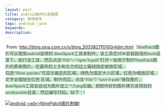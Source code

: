 ```yaml
---
layout: post
title: android制作九宫格图
category: 游戏技术
tags: android／java
keywords: 
description: 
---
```


 From: <http://blog.sina.com.cn/s/blog_5033827f0100r4dm.html> 
<span
style="display:inline! important;float:none;font:14px/21px simsun;color:#464646;text-indent:0px;letter-spacing:normal;background-color:#c7edcc;widows:2;orphans:2;webkit-text-size-adjust:auto;spacing:0px;transform:none;space:normal;align:left;text-stroke-width:0px;"> </span><span
style="display:inline! important;float:none;word-spacing:0px;font:14px/21px simsun;color:#464646;text-indent:0px;letter-spacing:normal;background-color:#c7edcc;widows:2;orphans:2;webkit-text-size-adjust:auto;transform:none;space:normal;align:left;text-stroke-width:0px;">NinePatch图片可以使用android自带的
draw9patch工具来制作，该工具在SDK安装路径的tools目录下。执行该工具，然后点击“File”-\>“open </span><span
style="display:inline! important;float:none;word-spacing:0px;font:14px/21px simsun;color:#464646;text-indent:0px;letter-spacing:normal;background-color:#c7edcc;widows:2;orphans:2;webkit-text-size-adjust:auto;transform:none;space:normal;align:left;text-stroke-width:0px;">9-path”打开一张用于制作NinePatch图片的原来图片。在画布的上方和左方的边上画线指定缩放区域，</span>\
 <span
style="display:inline! important;float:none;font:14px/21px simsun;color:#464646;text-indent:0px;letter-spacing:normal;background-color:#c7edcc;widows:2;orphans:2;webkit-text-size-adjust:auto;spacing:0px;transform:none;space:normal;align:left;text-stroke-width:0px;">勾选“Show </span><span
style="display:inline! important;float:none;word-spacing:0px;font:14px/21px simsun;color:#464646;text-indent:0px;letter-spacing:normal;background-color:#c7edcc;widows:2;orphans:2;webkit-text-size-adjust:auto;transform:none;space:normal;align:left;text-stroke-width:0px;">patches”可显示画定的区域，绿色</span><span
style="display:inline! important;float:none;font:14px/21px simsun;color:#464646;text-indent:0px;letter-spacing:normal;background-color:#c7edcc;widows:2;orphans:2;webkit-text-size-adjust:auto;spacing:0px;transform:none;space:normal;align:left;text-stroke-width:0px;">为固定大小区域，</span><span
style="display:inline! important;float:none;font:14px/21px simsun;color:#464646;text-indent:0px;letter-spacing:normal;background-color:#c7edcc;widows:2;orphans:2;webkit-text-size-adjust:auto;spacing:0px;transform:none;space:normal;align:left;text-stroke-width:0px;">红色为缩放区域，文字会摆放在红色
</span><span
style="display:inline! important;float:none;font:14px/21px simsun;color:#464646;text-indent:0px;letter-spacing:normal;background-color:#c7edcc;widows:2;orphans:2;webkit-text-size-adjust:auto;spacing:0px;transform:none;space:normal;align:left;text-stroke-width:0px;">区域。制作完后，点击“F</span><span
style="display:inline! important;float:none;font:14px/21px simsun;color:#464646;text-indent:0px;letter-spacing:normal;background-color:#c7edcc;widows:2;orphans:2;webkit-text-size-adjust:auto;spacing:0px;transform:none;space:normal;align:left;text-stroke-width:0px;">ile”? </span><span
style="display:inline! important;float:none;word-spacing:0px;font:14px/21px simsun;color:#464646;text-indent:0px;letter-spacing:normal;background-color:#c7edcc;widows:2;orphans:2;webkit-text-size-adjust:auto;transform:none;space:normal;align:left;text-stroke-width:0px;">“save </span><span
style="display:inline! important;float:none;word-spacing:0px;font:14px/21px simsun;color:#464646;text-indent:0px;letter-spacing:normal;background-color:#c7edcc;widows:2;orphans:2;webkit-text-size-adjust:auto;transform:none;space:normal;align:left;text-stroke-width:0px;">9-path”保存</span><span
style="display:inline! important;float:none;font:14px/21px simsun;color:#464646;text-indent:0px;letter-spacing:normal;background-color:#c7edcc;widows:2;orphans:2;webkit-text-size-adjust:auto;spacing:0px;transform:none;space:normal;align:left;text-stroke-width:0px;">图片，draw9patch工具会自动为图片加上 \*.9.png后缀。</span><span
style="display:inline! important;float:none;font:14px/21px simsun;color:#464646;text-indent:0px;letter-spacing:normal;background-color:#c7edcc;widows:2;orphans:2;webkit-text-size-adjust:auto;spacing:0px;transform:none;space:normal;align:left;text-stroke-width:0px;">把制作好的图片拷贝进项目的res/drawable目录，然后</span><span
style="display:inline! important;float:none;font:14px/21px simsun;color:#464646;text-indent:0px;letter-spacing:normal;background-color:#c7edcc;widows:2;orphans:2;webkit-text-size-adjust:auto;spacing:0px;transform:none;space:normal;align:left;text-stroke-width:0px;">编写代码。如下：</span>\

[![android \<wbr\>NinePatch图片制做](http://s2.sinaimg.cn/middle/5033827fha1a1b6ec27c1&690 "android <wbr>NinePatch图片制做")](http://photo.blog.sina.com.cn/showpic.html#blogid=5033827f01%0D%0A00r4dm&url=http://s2.sinaimg.cn/orignal/5033827fha1a1b6ec27c1)\








